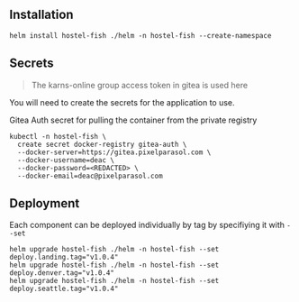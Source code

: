 ## Installation
```
helm install hostel-fish ./helm -n hostel-fish --create-namespace
```

## Secrets
> The karns-online group access token in gitea is used here

You will need to create the secrets for the application to use.

Gitea Auth secret for pulling the container from the private registry
```
kubectl -n hostel-fish \
  create secret docker-registry gitea-auth \
  --docker-server=https://gitea.pixelparasol.com \
  --docker-username=deac \
  --docker-password=<REDACTED> \
  --docker-email=deac@pixelparasol.com
```

## Deployment
Each component can be deployed individually by tag by specifiying it with `--set`
```
helm upgrade hostel-fish ./helm -n hostel-fish --set deploy.landing.tag="v1.0.4"
helm upgrade hostel-fish ./helm -n hostel-fish --set deploy.denver.tag="v1.0.4"
helm upgrade hostel-fish ./helm -n hostel-fish --set deploy.seattle.tag="v1.0.4"
```